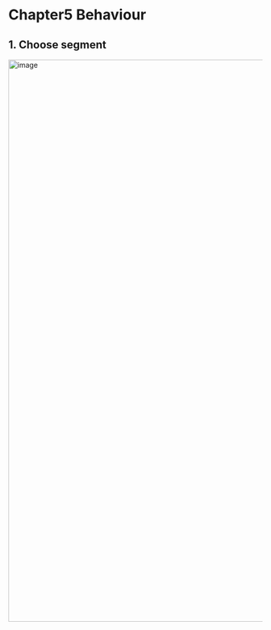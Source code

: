# Chapter5 Behaviour
## 1. Choose segment
<img width="1115" alt="image" src="https://user-images.githubusercontent.com/105503216/205820781-ac3a6a85-9470-4987-8603-394a52cf3155.png">
